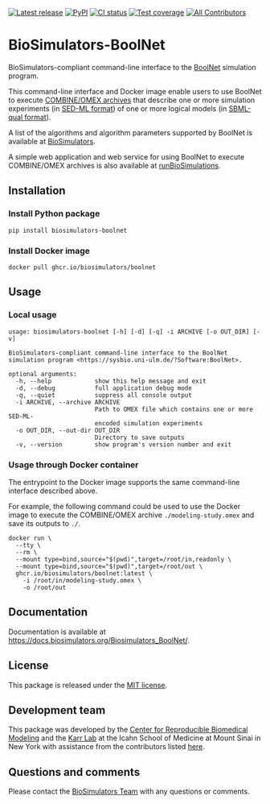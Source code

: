 [![Latest release](https://img.shields.io/github/v/tag/biosimulators/Biosimulators_BoolNet)](https://github.com/biosimulations/Biosimulators_BoolNet/releases)
[![PyPI](https://img.shields.io/pypi/v/biosimulators_boolnet)](https://pypi.org/project/biosimulators_boolnet/)
[![CI status](https://github.com/biosimulators/Biosimulators_BoolNet/workflows/Continuous%20integration/badge.svg)](https://github.com/biosimulators/Biosimulators_BoolNet/actions?query=workflow%3A%22Continuous+integration%22)
[![Test coverage](https://codecov.io/gh/biosimulators/Biosimulators_BoolNet/branch/dev/graph/badge.svg)](https://codecov.io/gh/biosimulators/Biosimulators_BoolNet)
[![All Contributors](https://img.shields.io/github/all-contributors/biosimulators/Biosimulators_BoolNet/HEAD)](#contributors-)

# BioSimulators-BoolNet
BioSimulators-compliant command-line interface to the [BoolNet](https://sysbio.uni-ulm.de/?Software:BoolNet) simulation program.

This command-line interface and Docker image enable users to use BoolNet to execute [COMBINE/OMEX archives](https://combinearchive.org/) that describe one or more simulation experiments (in [SED-ML format](https://sed-ml.org)) of one or more logical models (in [SBML-qual format](http://sbml.org])).

A list of the algorithms and algorithm parameters supported by BoolNet is available at [BioSimulators](https://biosimulators.org/simulators/boolnet).

A simple web application and web service for using BoolNet to execute COMBINE/OMEX archives is also available at [runBioSimulations](https://run.biosimulations.org).

## Installation

### Install Python package
```
pip install biosimulators-boolnet
```

### Install Docker image
```
docker pull ghcr.io/biosimulators/boolnet
```

## Usage

### Local usage
```
usage: biosimulators-boolnet [-h] [-d] [-q] -i ARCHIVE [-o OUT_DIR] [-v]

BioSimulators-compliant command-line interface to the BoolNet simulation program <https://sysbio.uni-ulm.de/?Software:BoolNet>.

optional arguments:
  -h, --help            show this help message and exit
  -d, --debug           full application debug mode
  -q, --quiet           suppress all console output
  -i ARCHIVE, --archive ARCHIVE
                        Path to OMEX file which contains one or more SED-ML-
                        encoded simulation experiments
  -o OUT_DIR, --out-dir OUT_DIR
                        Directory to save outputs
  -v, --version         show program's version number and exit
```

### Usage through Docker container
The entrypoint to the Docker image supports the same command-line interface described above.

For example, the following command could be used to use the Docker image to execute the COMBINE/OMEX archive `./modeling-study.omex` and save its outputs to `./`.

```
docker run \
  --tty \
  --rm \
  --mount type=bind,source="$(pwd)",target=/root/in,readonly \
  --mount type=bind,source="$(pwd)",target=/root/out \
  ghcr.io/biosimulators/boolnet:latest \
    -i /root/in/modeling-study.omex \
    -o /root/out
```

## Documentation
Documentation is available at https://docs.biosimulators.org/Biosimulators_BoolNet/.

## License
This package is released under the [MIT license](LICENSE).

## Development team
This package was developed by the [Center for Reproducible Biomedical Modeling](http://reproduciblebiomodels.org) and the [Karr Lab](https://www.karrlab.org) at the Icahn School of Medicine at Mount Sinai in New York with assistance from the contributors listed [here](CONTRIBUTORS.md).

## Questions and comments
Please contact the [BioSimulators Team](mailto:info@biosimulators.org) with any questions or comments.
